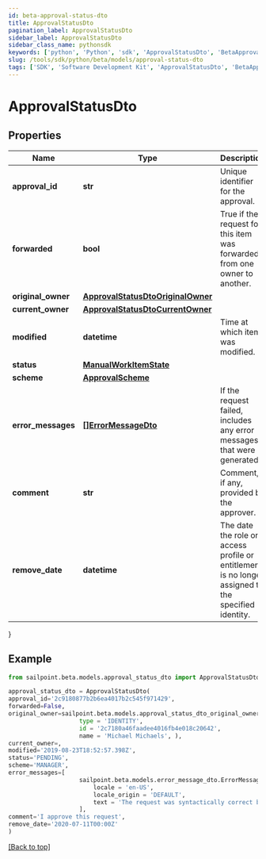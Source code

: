 ```yaml
---
id: beta-approval-status-dto
title: ApprovalStatusDto
pagination_label: ApprovalStatusDto
sidebar_label: ApprovalStatusDto
sidebar_class_name: pythonsdk
keywords: ['python', 'Python', 'sdk', 'ApprovalStatusDto', 'BetaApprovalStatusDto'] 
slug: /tools/sdk/python/beta/models/approval-status-dto
tags: ['SDK', 'Software Development Kit', 'ApprovalStatusDto', 'BetaApprovalStatusDto']
---
```


# ApprovalStatusDto


## Properties

Name | Type | Description | Notes
------------ | ------------- | ------------- | -------------
**approval_id** | **str** | Unique identifier for the approval. | [optional] 
**forwarded** | **bool** | True if the request for this item was forwarded from one owner to another. | [optional] [default to False]
**original_owner** | [**ApprovalStatusDtoOriginalOwner**](approval-status-dto-original-owner) |  | [optional] 
**current_owner** | [**ApprovalStatusDtoCurrentOwner**](approval-status-dto-current-owner) |  | [optional] 
**modified** | **datetime** | Time at which item was modified. | [optional] 
**status** | [**ManualWorkItemState**](manual-work-item-state) |  | [optional] 
**scheme** | [**ApprovalScheme**](approval-scheme) |  | [optional] 
**error_messages** | [**[]ErrorMessageDto**](error-message-dto) | If the request failed, includes any error messages that were generated. | [optional] 
**comment** | **str** | Comment, if any, provided by the approver. | [optional] 
**remove_date** | **datetime** | The date the role or access profile or entitlement is no longer assigned to the specified identity. | [optional] 
}

## Example

```python
from sailpoint.beta.models.approval_status_dto import ApprovalStatusDto

approval_status_dto = ApprovalStatusDto(
approval_id='2c9180877b2b6ea4017b2c545f971429',
forwarded=False,
original_owner=sailpoint.beta.models.approval_status_dto_original_owner.ApprovalStatusDto_originalOwner(
                    type = 'IDENTITY', 
                    id = '2c7180a46faadee4016fb4e018c20642', 
                    name = 'Michael Michaels', ),
current_owner=,
modified='2019-08-23T18:52:57.398Z',
status='PENDING',
scheme='MANAGER',
error_messages=[
                    sailpoint.beta.models.error_message_dto.ErrorMessageDto(
                        locale = 'en-US', 
                        locale_origin = 'DEFAULT', 
                        text = 'The request was syntactically correct but its content is semantically invalid.', )
                    ],
comment='I approve this request',
remove_date='2020-07-11T00:00Z'
)

```
[[Back to top]](#) 

